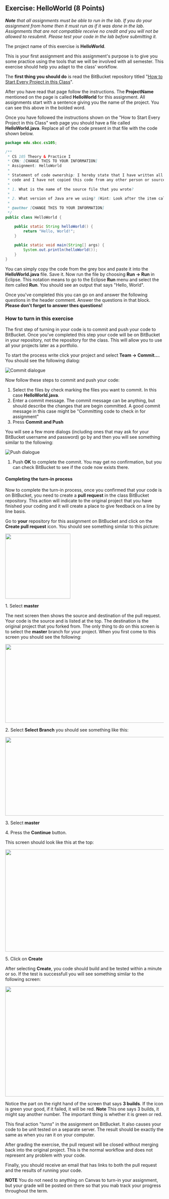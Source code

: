 ## Exercise: HelloWorld (8 Points)


_**Note** that all assignments must be able to run in the lab. If you do your assignment from home then it must run as if it was done in the lab. Assignments that are not compatible receive no credit and you will not be allowed to resubmit. Please test your code in the lab before submitting it._

The project name of this exercise is **HelloWorld**.

This is your first assignment and this assignment's purpose is to give you some practice using the tools that we will be involved with all semester. This exercise should help you adapt to the class' workflow.

The **first thing you should do** is read the BitBucket repository titled "[How to Start Every Project in this Class](http://crowd.cs.sbcc.edu:7990/projects/CS105F2016/repos/allan.knight/browse/HowToStartEveryProject.md)".

After you have read that page follow the instructions. The **ProjectName** mentioned on the page is called **HelloWorld** for this assignment. All assignments start with a sentence giving you the name of the project. You can see this above in the bolded word.

Once you have followed the instructions shown on the "How to Start Every Project in this Class" web page you should have a file called **HelloWorld.java**. Replace all of the code present in that file with the code shown below.

  
```java
package edu.sbcc.cs105;

/**
 * CS 105 Theory & Practice I
 * CRN: [CHANGE THIS TO YOUR INFORMATION]
 * Assignment: HelloWorld
 * 
 * Statement of code ownership: I hereby state that I have written all of this
 * code and I have not copied this code from any other person or source.
 *
 * 1. What is the name of the source file that you wrote?
 *
 * 2. What version of Java are we using? (Hint: Look after the item called JRE System Library)
 * 
 * @author [CHANGE THIS TO YOUR INFORMATION]
 */
public class HelloWorld {

    public static String helloWorld() {
        return "Hello, World!";
    }
    
    public static void main(String[] args) {
        System.out.println(helloWorld());
    }
}
```  

You can simply copy the code from the grey box and paste it into the **HelloWorld.java** file. Save it. Now run the file by choosing **Run -> Run** in Eclipse. This notation means to go to the Eclipse **Run** menu and select the item called **Run**. You should see an output that says "Hello, World".

Once you've completed this you can go on and answer the following questions in the header comment. Answer the questions in that block. **Please don't forget to answer thes questions!** 

### How to turn in this exercise

The first step of turning in your code is to commit and push your code to BitBucket. Once you've completed this step your code will be on BitBucket in your repository, not the repository for the class. This will allow you to use all your projects later as a portfolio.

To start the process write click your project and select **Team -> Commit...**. You should see the following dialog:

![Commit dialogue](https://www.dropbox.com/s/lojod76ghyzl626/commit-git.png?dl=1)

Now follow these steps to commit and push your code:

1. Select the files by check marking the files you want to commit. In this case **HelloWorld.java**. 
2. Enter a commit message. The commit message can be anything, but should describe the changes that are begin committed. A good commit message in this case might be "Committing code to check in for assignment"
3. Press **Commit and Push**

You will see a few more dialogs (including ones that may ask for your BitBucket username and password) go by and then you will see something similar to the following:

![Push dialogue](https://www.dropbox.com/s/niao32p4abbx4k2/push-git.png?dl=1)

1. Push **OK** to complete the commit. You may get no confirmation, but you can check BitBucket to see if the code now exists there.

#### Completing the turn-in process

Now to complete the turn-in process, once you confirmed that your code is on BitBucket, you need to create a **pull request** in the class BitBucket repository. This action will indicate to the original project that you have finished your coding and it will create a place to give feedback on a line by line basis. 

Go to **your** repository for this assignment on BitBucket and click on the **Create pull request** icon. You should see something similar to this picture:

<img src="https://dl.dropboxusercontent.com/u/7698973/cs105/EX01-HelloWorld/create-pull-request.png" width="207" height="207" />

1\. Select **master**

The next screen then shows the source and destination of the pull request. Your code is the source and is listed at the top. The destination is the original project that you forked from. The only thing to do on this screen is to select the **master** branch for your project. When you first come to this screen you should see the following:

<img src="https://dl.dropboxusercontent.com/u/7698973/cs105/EX01-HelloWorld/pull-request-screen-first.png" width="600" height="250" />

2\. Select **Select Branch** you should see something like this:

<img src="https://dl.dropboxusercontent.com/u/7698973/cs105/EX01-HelloWorld/pull-request-master.png" width="600" height="250" />

3\. Select **master** 

4\. Press the **Continue** button.

This screen should look like this at the top:

<img src="https://dl.dropboxusercontent.com/u/7698973/cs105/EX01-HelloWorld/pull-request-description.png" width="514" height="325" />

5\. Click on **Create**

After selecting **Create**, you code should build and be tested within a minute or so. If the test is successfull you will see something similar to the following screen:

<img src="https://dl.dropboxusercontent.com/u/7698973/cs105/EX01-HelloWorld/pull-request-submitted.png" width="740" height="350" />

Notice the part on the right hand of the screen that says **3 builds**. If the icon is green your good, if it failed, it will be red. **Note** This one says 3 builds, it might say another number. The important thing is whether it is green or red.

This final action "_turns_" in the assignment on BitBucket. It also causes your code to be unit tested on a separate server. The result should be exactly the same as when you ran it on your computer.

After grading the exercise, the pull request will be closed without merging back into the original project. This is the normal workflow and does not represent any problem with your code.

Finally, you should receive an email that has links to both the pull request and the results of running your code.

**NOTE** You do not need to anything on Canvas to turn-in your assignment, but your grade will be posted on there so that you mab track your progress throughout the term.
